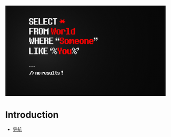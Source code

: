 ![image](https://github.com/hezi617/heziBook/blob/master/images/SelectYou.jpg)

# Introduction
* [导航](SUMMARY.md)


